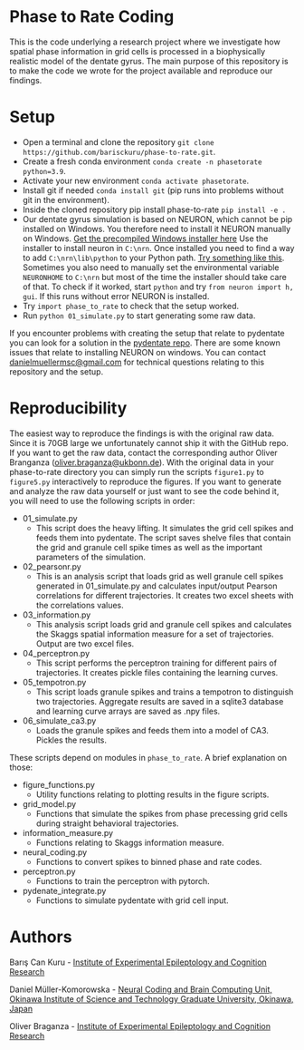 # Phase to Rate Coding
This is the code underlying a research project where we investigate how spatial phase information in grid cells is processed in a biophysically
realistic model of the dentate gyrus. The main purpose of this repository is to make the code we wrote for the project available and reproduce our findings.

# Setup
- Open a terminal and clone the repository `git clone https://github.com/barisckuru/phase-to-rate.git`.
- Create a fresh conda environment `conda create -n phasetorate python=3.9`.
- Activate your new environment `conda activate phasetorate`.
- Install git if needed `conda install git` (pip runs into problems without git in the environment).
- Inside the cloned repository pip install phase-to-rate `pip install -e .`
- Our dentate gyrus simulation is based on NEURON, which cannot be pip installed on Windows.
You therefore need to install it NEURON manually on Windows. [Get the precompiled Windows installer here](https://www.neuron.yale.edu/neuron/download)
Use the installer to install neuron in `C:\nrn`. Once installed you need to find a way to add `C:\nrn\lib\python` to your Python path. [Try something like this](https://stackoverflow.com/questions/3701646/how-to-add-to-the-pythonpath-in-windows-so-it-finds-my-modules-packages). Sometimes you also need to manually set the environmental variable `NEURONHOME` to `C:\nrn` but most of the time the installer should take care of that. To check if it worked, start `python` and try `from neuron import h, gui`. If this runs without error NEURON is installed.
- Try `import phase_to_rate` to check that the setup worked.
- Run `python 01_simulate.py` to start generating some raw data.
  
If you encounter problems with creating the setup that relate to pydentate you can look for a solution in the [pydentate repo](https://github.com/danielmk/pydentate). There are some known issues that relate to installing NEURON on windows. You can contact danielmuellermsc@gmail.com for technical questions relating to this repository and the setup.

# Reproducibility
The easiest way to reproduce the findings is with the original raw data. Since it is 70GB large we unfortunately cannot ship it with the GitHub repo. If you want to get the raw data, contact the corresponding author Oliver Branganza (oliver.braganza@ukbonn.de). With the original data in your phase-to-rate directory you can simply run the scripts `figure1.py` to `figure5.py` interactively to reproduce the figures. If you want to generate and analyze the raw data yourself or just want to see the code behind it, you will need to use the following scripts in order:
- 01_simulate.py
    - This script does the heavy lifting. It simulates the grid cell spikes and feeds them into pydentate. The script saves shelve files that contain the grid and granule cell spike times as well as the important parameters of the simulation.
- 02_pearsonr.py
    - This is an analysis script that loads grid as well granule cell spikes generated in 01_simulate.py and calculates input/output Pearson correlations for different trajectories. It creates two excel sheets with the correlations values.
- 03_information.py
    - This analysis script loads grid and granule cell spikes and calculates the Skaggs spatial information measure for a set of trajectories. Output are two excel files.
- 04_perceptron.py
    - This script performs the perceptron training for different pairs of trajectories. It creates pickle files containing the learning curves.
- 05_tempotron.py
    - This script loads granule spikes and trains a tempotron to distinguish two trajectories. Aggregate results are saved in a sqlite3 database and learning curve arrays are saved as .npy files.
- 06_simulate_ca3.py
    - Loads the granule spikes and feeds them into a model of CA3. Pickles the results.

These scripts depend on modules in `phase_to_rate`. A brief explanation on those:
- figure_functions.py
    - Utility functions relating to plotting results in the figure scripts.
- grid_model.py
    - Functions that simulate the spikes from phase precessing grid cells during straight behavioral trajectories.
- information_measure.py
    - Functions relating to Skaggs information measure.
- neural_coding.py
    - Functions to convert spikes to binned phase and rate codes.
- perceptron.py
    - Functions to train the perceptron with pytorch.
- pydenate_integrate.py
    - Functions to simulate pydentate with grid cell input.

# Authors
Barış Can Kuru - [Institute of Experimental Epileptology and Cognition Research](https://eecr-bonn.de/)

Daniel Müller-Komorowska - [Neural Coding and Brain Computing Unit, Okinawa Institute of Science and Technology Graduate University, Okinawa, Japan](https://groups.oist.jp/ncbc)

Oliver Braganza - [Institute of Experimental Epileptology and Cognition Research](https://beck-group.ieecr-bonn.de/member/dr-oliver-braganza/)